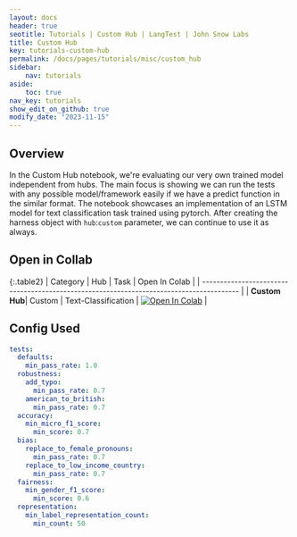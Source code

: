 ```yaml
---
layout: docs
header: true
seotitle: Tutorials | Custom Hub | LangTest | John Snow Labs
title: Custom Hub
key: tutorials-custom-hub
permalink: /docs/pages/tutorials/misc/custom_hub
sidebar:
    nav: tutorials
aside:
    toc: true
nav_key: tutorials
show_edit_on_github: true
modify_date: "2023-11-15"
---
```


<div class="main-docs" markdown="1"><div class="h3-box" markdown="1">

## Overview

In the Custom Hub notebook, we're evaluating our very own trained model independent from hubs. The main focus is showing we can run the tests with any possible model/framework easily if we have a predict function in the similar format. The notebook showcases an implementation of an LSTM model for text classification task trained using pytorch. After creating the harness object with `hub`:`custom` parameter, we can continue to use it as always.

## Open in Collab

{:.table2}
| Category                                                                                 | Hub    | Task                | Open In Colab                                                                                                                                                                                        |
| ---------------------------------------------------------------------------------------- |
| **Custom Hub**| Custom | Text-Classification | [![Open In Colab](https://colab.research.google.com/assets/colab-badge.svg)](https://colab.research.google.com/github/JohnSnowLabs/langtest/blob/main/demo/tutorials/misc/Custom_Hub_Notebook.ipynb) |

<div class="main-docs" markdown="1"><div class="h3-box" markdown="1">


## Config Used

```yml 
tests:
  defaults:
    min_pass_rate: 1.0
  robustness:
    add_typo:
      min_pass_rate: 0.7
    american_to_british:
      min_pass_rate: 0.7
  accuracy:
    min_micro_f1_score:
      min_score: 0.7
  bias:
    replace_to_female_pronouns:
      min_pass_rate: 0.7
    replace_to_low_income_country:
      min_pass_rate: 0.7
  fairness:
    min_gender_f1_score:
      min_score: 0.6
  representation:
    min_label_representation_count:
      min_count: 50
```
